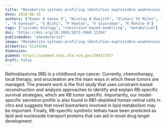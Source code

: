 ```yaml
---
title: "Metabolite systems profiling identifies exploitable weaknesses in retinoblastoma"
date: 2018-06-15
authors: ["Kumar R Sahoo S", "Nicolay B Ranjith", "Elchuri SV Miles", "W Raman", "K Subramanian
", "K Ganesan", "S Rishi", "P Khetan", "V Sivaraman", "K Mohite O"]
tags: ["systems biology", "constraint-based modelling", "metabolism"]
doi: "https://doi.org/10.1002/1873-3468.13294"
publishedon: "aheadofprint"
image: "Metabolite-systems-profiling-identifies-exploitable-weaknesses.jpg"
altmetric: 51334566
dimension: 
pubmed: https://pubmed.ncbi.nlm.nih.gov/30417337/
draft: false
---
```


Retinoblastoma (RB) is a childhood eye cancer. Currently, chemotherapy, local therapy, and enucleation are the main ways in which these tumors are managed. The present work is the first study that uses constraint-based reconstruction and analysis approaches to identify and explain RB-specific survival strategies, which are RB tumor specific. Importantly, our model-specific secretion profile is also found in RB1-depleted human retinal cells in vitro and suggests that novel biomarkers involved in lipid metabolism may be important. Finally, RB-specific synthetic lethals have been predicted as lipid and nucleoside transport proteins that can aid in novel drug target development.

 